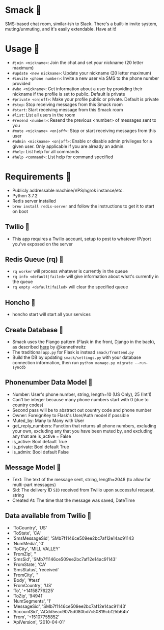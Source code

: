# Smack 💬
SMS-based chat room, similar-ish to Slack. There's a built-in invite system, muting/unmuting, and it's easily extendable. Have at it!

# Usage 💬
* `#join <nickname>`: Join the chat and set your nickname (20 letter maximum)
* `#update <new nickname>`: Update your nickname (20 letter maximum)
* `#invite <phone number>`: Invite a new user via SMS to the phone number provided
* `#who <nickname>`: Get information about a user by providing their nickname if the profile is set to public. Default is private
* `#private <on|off>`: Make your profile public or private. Default is private
* `#stop`: Stop receiving messages from this Smack room
* `#start`: Start receiving message from this Smack room
* `#list`: List all users in the room
* `#resend <number>`: Resend the previous \<number> of messages sent to you
* `#mute <nickname> <on|off>`: Stop or start receiving messages from this user
* `#admin <nickname> <on|off>`: Enable or disable admin privileges for a given user. Only applicable if you are already an admin.
* `#help`: List help for all commands
* `#help <command>`: List help for command specified

# Requirements 💬
* Publicly addressable machine/VPS/ngrok instance/etc.
* Python 3.7.2
* Redis server installed
 * `brew install redis-server` and follow the instructions to get it to start on boot
 
## Twilio 💬
* This app requires a Twilio account, setup to post to whatever IP/port you've exposed on the server

## Redis Queue (rq) 💬
* `rq worker` will process whatever is currently in the queue
* `rq info <default|failed>` will give information about what's currently in the queue
* `rq empty <default|failed>` will clear the specified queue

## Honcho 💬
* honcho start will start all your services

## Create Database 💬
 * Smack uses the Flango pattern (Flask in the front, Django in the back), as described [here](https://github.com/kennethreitz/flango) by @kennethreitz
 * The traditional `app.py` for Flask is instead `smack/frontend.py`
 * Build the DB by updating `smack/settings.py` with your database connection information, then run `python manage.py migrate --run-syncdb`

## Phonenumber Data Model 💬
* Number: User's phone number, string, length=10 (US Only), 25 (Int'l)
 * Can't be integer because many phone numbers start with 0 (due to country codes)
 * Second pass will be to abstract out country code and phone number
* Owner: ForeignKey to Flask's User/Auth model if possible
* Muted_by: Many to Many with User
* get\_reply\_numbers: Function that returns all phone numbers, excluding your own, excluding any that you have been muted by, and excluding any that are is_active = False
* is_active: Bool default True
* is_private: Bool default True
* is_admin: Bool default False

## Message Model 💬
 * Text: The text of the message sent, string, length=2048 (to allow for multi-part messages)
 * Sid: The delivery ID `SID` received from Twilio upon successful request, string
 * Created At: The time that the message was saved, DateTime

## Data available from Twilio 💬
 * 'ToCountry', 'US'
 * 'ToState', 'CA'
 * 'SmsMessageSid', 'SMb7f1146ce509ee2bc7af12e14ac91143
 * 'NumMedia', '0'
 * 'ToCity', 'MILL VALLEY'
 * 'FromZip', ''
 * 'SmsSid', 'SMb7f1146ce509ee2bc7af12e14ac91143'
 * 'FromState', 'CA'
 * 'SmsStatus', 'received'
 * 'FromCity', ''
 * 'Body', '#test'
 * 'FromCountry', 'US'
 * 'To', '+14158776225'
 * 'ToZip', '94941'
 * 'NumSegments', '1'
 * 'MessageSid', 'SMb7f1146ce509ee2bc7af12e14ac91143'
 * 'AccountSid', 'ACdd5eac9075d080bd7c50819cbf25b64b'
 * 'From', '+15107755852'
 * 'ApiVersion', '2010-04-01'
